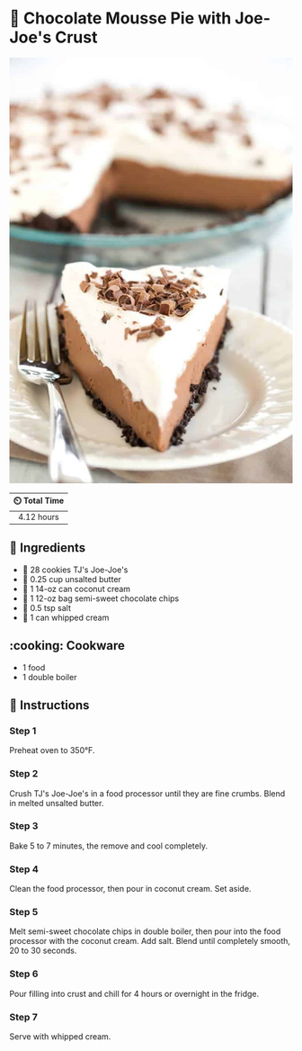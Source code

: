 # :pie: Chocolate Mousse Pie with Joe-Joe's Crust

![Chocolate Mousse Pie with Joe-Joe's Crust](../assets/images/chocolate-mousse-pie-with-joe-joe's-crust.jpg)

| :timer_clock: Total Time |
|:-----------------------: |
| 4.12 hours |

## :salt: Ingredients

- :cookie: 28 cookies TJ's Joe-Joe's
- :butter: 0.25 cup unsalted butter
- :coconut: 1 14-oz can coconut cream
- :chocolate_bar: 1 12-oz bag semi-sweet chocolate chips
- :salt: 0.5 tsp salt
- :ice_cream: 1 can whipped cream

## :cooking: Cookware

- 1 food
- 1 double boiler

## :pencil: Instructions

### Step 1

Preheat oven to 350°F.

### Step 2

Crush TJ's Joe-Joe's in a food processor until they are fine crumbs. Blend in melted unsalted butter.

### Step 3

Bake 5 to 7 minutes, the remove and cool completely.

### Step 4

Clean the food processor, then pour in coconut cream. Set aside.

### Step 5

Melt semi-sweet chocolate chips in double boiler, then pour into the food processor with the coconut cream. Add salt.
Blend until completely smooth, 20 to 30 seconds.

### Step 6

Pour filling into crust and chill for 4 hours or overnight in the fridge.

### Step 7

Serve with whipped cream.
